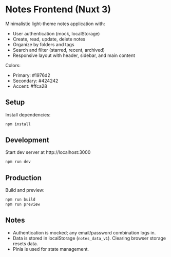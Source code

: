 # Notes Frontend (Nuxt 3)

Minimalistic light-theme notes application with:
- User authentication (mock, localStorage)
- Create, read, update, delete notes
- Organize by folders and tags
- Search and filter (starred, recent, archived)
- Responsive layout with header, sidebar, and main content

Colors:
- Primary: #1976d2
- Secondary: #424242
- Accent: #ffca28

## Setup

Install dependencies:
```bash
npm install
```

## Development

Start dev server at http://localhost:3000
```bash
npm run dev
```

## Production

Build and preview:
```bash
npm run build
npm run preview
```

## Notes

- Authentication is mocked; any email/password combination logs in.
- Data is stored in localStorage (`notes_data_v1`). Clearing browser storage resets data.
- Pinia is used for state management.
